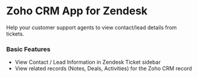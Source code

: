# Zoho CRM App for Zendesk

Help your customer support agents to view contact/lead details from tickets.

### Basic Features

* View Contact / Lead Information in Zendesk Ticket sidebar
* View related records (Notes, Deals, Activities) for the Zoho CRM record